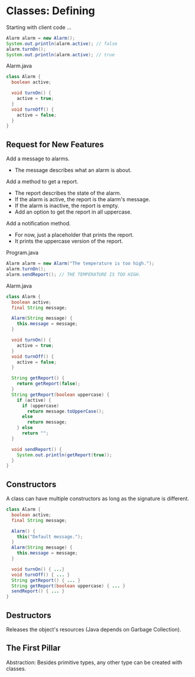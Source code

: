 # Classes: Defining

Starting with client code ...

```java
Alarm alarm = new Alarm();
System.out.println(alarm.active); // false
alarm.turnOn();
System.out.println(alarm.active); // true
```

Alarm.java

```java
class Alarm {
  boolean active;

  void turnOn() {
    active = true;
  }
  void turnOff() {
    active = false;
  }
}
```

## Request for New Features

Add a message to alarms.

* The message describes what an alarm is about.

Add a method to get a report.

* The report describes the state of the alarm.
* If the alarm is active, the report is the alarm's message.
* If the alarm is inactive, the report is empty.
* Add an option to get the report in all uppercase.

Add a notification method.

* For now, just a placeholder that prints the report.
* It prints the uppercase version of the report.

Program.java

```java
Alarm alarm = new Alarm("The temperature is too high.");
alarm.turnOn();
alarm.sendReport(); // THE TEMPERATURE IS TOO HIGH.
```

Alarm.java

```java
class Alarm {
  boolean active;
  final String message;

  Alarm(String message) {
    this.message = message;
  }

  void turnOn() {
    active = true;
  }
  void turnOff() {
    active = false;
  }

  String getReport() {
    return getReport(false);
  }
  String getReport(boolean uppercase) {
    if (active) {
      if (uppercase)
        return message.toUpperCase();
      else
        return message;
    } else
      return "";
  }

  void sendReport() {
    System.out.println(getReport(true));
  }
}
```

## Constructors

A class can have multiple constructors as long as the signature is different.

```java
class Alarm {
  boolean active;
  final String message;

  Alarm() {
    this("Default message.");
  }
  Alarm(String message) {
    this.message = message;
  }

  void turnOn() { ...}
  void turnOff() { ... }
  String getReport() { ... }
  String getReport(boolean uppercase) { ... }
  sendReport() { ... }
}
```

## Destructors

Releases the object's resources (Java depends on Garbage Collection).

## The First Pillar

Abstraction: Besides primitive types, any other type can be created with classes.
